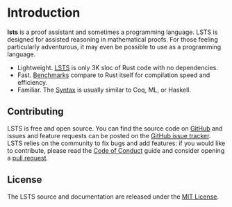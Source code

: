 # Introduction

**lsts** is a proof assistant and sometimes a programming language.
LSTS is designed for assisted reasoning in mathematical proofs.
For those feeling particularly adventurous, it may even be possible to use as a programming language.

* Lightweight. [LSTS] is only 3K sloc of Rust code with no dependencies.
* Fast. [Benchmarks] compare to Rust itself for compilation speed and efficiency.
* Familiar. The [Syntax] is usually similar to Coq, ML, or Haskell.

[LSTS]: https://github.com/andrew-johnson-4/LSTS
[Benchmarks]: perf/statistics.md
[Syntax]: guide/syntax.md

## Contributing

LSTS is free and open source. You can find the source code on
[GitHub](https://github.com/andrew-johnson-4/LSTS) and issues and feature requests can be posted on
the [GitHub issue tracker](https://github.com/andrew-johnson-4/LSTS/issues). LSTS relies on the community to fix bugs and
add features: if you would like to contribute, please read
the [Code of Conduct](https://github.com/andrew-johnson-4/LSTS/blob/main/CODE_OF_CONDUCT.md) guide and consider opening
a [pull request](https://github.com/andrew-johnson-4/LSTS/pulls).

## License

The LSTS source and documentation are released under
the [MIT License](https://github.com/andrew-johnson-4/LSTS/blob/main/LICENSE).
